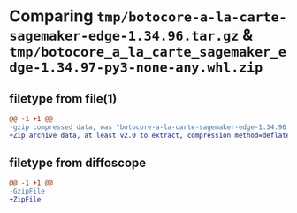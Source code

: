 # Comparing `tmp/botocore-a-la-carte-sagemaker-edge-1.34.96.tar.gz` & `tmp/botocore_a_la_carte_sagemaker_edge-1.34.97-py3-none-any.whl.zip`

## filetype from file(1)

```diff
@@ -1 +1 @@
-gzip compressed data, was "botocore-a-la-carte-sagemaker-edge-1.34.96.tar", last modified: Thu May  2 01:01:36 2024, max compression
+Zip archive data, at least v2.0 to extract, compression method=deflate
```

## filetype from diffoscope

```diff
@@ -1 +1 @@
-GzipFile
+ZipFile
```

